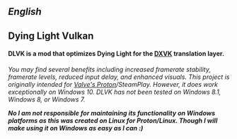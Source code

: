 #

#

## _English_

## Dying Light Vulkan
#### DLVK is a mod that optimizes Dying Light for the [DXVK](https://www.github.com/doitsujin/dxvk) translation layer.
_You may find several benefits including increased framerate stability, framerate levels, reduced input delay, and enhanced visuals.
This project is originally intended for [Valve's Proton](https://github.com/ValveSoftware/Proton/)/SteamPlay. However, it does work exceptionally on Windows 10.
DLVK has not been tested on Windows 8.1, Windows 8, or Windows 7._

**_No I am not responsible for maintaining its functionality on Windows platforms as this was created on Linux for Proton/Linux. Though I will make using it on Windows as easy as I can :)_**

#

#
